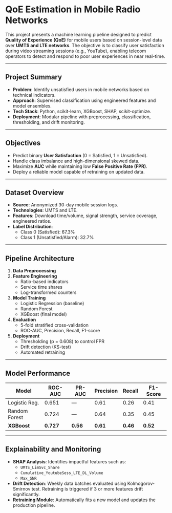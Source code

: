 # QoE Estimation in Mobile Radio Networks

This project presents a machine learning pipeline designed to predict **Quality of Experience (QoE)** for mobile users based on session-level data over **UMTS and LTE networks**. The objective is to classify user satisfaction during video streaming sessions (e.g., YouTube), enabling telecom operators to detect and respond to poor user experiences in near real-time.

---

## Project Summary

- **Problem**: Identify unsatisfied users in mobile networks based on technical indicators.
- **Approach**: Supervised classification using engineered features and model ensembles.
- **Tech Stack**: Python, scikit-learn, XGBoost, SHAP, scikit-optimize.
- **Deployment**: Modular pipeline with preprocessing, classification, thresholding, and drift monitoring.

---

## Objectives

- Predict binary **User Satisfaction** (0 = Satisfied, 1 = Unsatisfied).
- Handle class imbalance and high-dimensional skewed data.
- Maximize **AUC** while maintaining low **False Positive Rate (FPR)**.
- Deploy a reliable model capable of retraining on updated data.

---

## Dataset Overview

- **Source**: Anonymized 30-day mobile session logs.
- **Technologies**: UMTS and LTE.
- **Features**: Download time/volume, signal strength, service coverage, engineered ratios.
- **Label Distribution**:
  - Class 0 (Satisfied): 67.3%
  - Class 1 (Unsatisfied/Alarm): 32.7%

---

## Pipeline Architecture

1. **Data Preprocessing**
2. **Feature Engineering**
   - Ratio-based indicators
   - Service time shares
   - Log-transformed counters
3. **Model Training**
   - Logistic Regression (baseline)
   - Random Forest
   - XGBoost (final model)
4. **Evaluation**
   - 5-fold stratified cross-validation
   - ROC-AUC, Precision, Recall, F1-score
5. **Deployment**
   - Thresholding (p = 0.608) to control FPR
   - Drift detection (KS-test)
   - Automated retraining

---

## Model Performance

| Model           | ROC-AUC | PR-AUC | Precision | Recall | F1-Score |
|----------------|---------|--------|-----------|--------|----------|
| Logistic Reg.   | 0.651   |   —    |   0.61    |  0.26  |  0.41    |
| Random Forest   | 0.724   |   —    |   0.64    |  0.35  |  0.45    |
| **XGBoost**     | **0.727** | **0.56** | **0.61** | **0.46** | **0.52** |

---

## Explainability and Monitoring

- **SHAP Analysis**: Identifies impactful features such as:
  - `UMTS_LimSvc_Share`
  - `Cumulative_YoutubeSess_LTE_DL_Volume`
  - `Max_SNR`
- **Drift Detection**: Weekly data batches evaluated using Kolmogorov-Smirnov test. Retraining is triggered if 3 or more features drift significantly.
- **Retraining Module**: Automatically fits a new model and updates the production pipeline.
